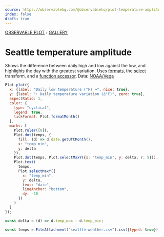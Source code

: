 ```yaml
---
source: https://observablehq.com/@observablehq/plot-temperature-amplitude
index: false
draft: true
---
```


<div style="color: grey; font: 13px/25.5px var(--sans-serif); text-transform: uppercase;"><h1 style="display: none;">Plot: Seattle temperature amplitude</h1><a href="/plot">Observable Plot</a> › <a href="/@observablehq/plot-gallery">Gallery</a></div>

# Seattle temperature amplitude

Shows the difference between daily high and low against the low, and highlights the day with the greatest variation. Uses [formats](https://observablehq.com/plot/features/formats), the [select](https://observablehq.com/plot/transforms/select) transform, and a [function accessor](https://observablehq.com/plot/features/marks#marks-have-channels). Data: [NOAA/Vega](https://github.com/vega/vega-datasets/blob/master/scripts/weather.py)

```js echo
Plot.plot({
  x: {label: "Daily low temperature (°F) →", nice: true},
  y: {label: "↑ Daily temperature variation (Δ°F)", zero: true},
  aspectRatio: 1,
  color: {
    type: "cyclical",
    legend: true,
    tickFormat: Plot.formatMonth()
  },
  marks: [
    Plot.ruleY([0]),
    Plot.dot(temps, {
      fill: (d) => d.date.getUTCMonth(),
      x: "temp_min",
      y: delta
    }),
    Plot.dot(temps, Plot.selectMaxY({x: "temp_min", y: delta, r: 5})),
    Plot.text(
      temps,
      Plot.selectMaxY({
        x: "temp_min",
        y: delta,
        text: "date",
        lineAnchor: "bottom",
        dy: -10
      })
    )
  ]
});
```

```js echo
const delta = (d) => d.temp_max - d.temp_min;
```

```js echo
const temps = FileAttachment("seattle-weather.csv").csv({typed: true});
```
